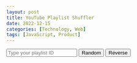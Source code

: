 ```yaml
---
layout: post
title: YouTube Playlist Shuffler
date: 2022-12-15
categories: [Technology, Web]
tags: [JavaScript, Product]
---
```


<head>
<link href="/assets/css/youtube.css" rel="stylesheet" type="text/css">
<script src="https://kit.fontawesome.com/ddf1feedf5.js" crossorigin="anonymous"></script>
</head>

<div id="how-to-use">
<input id="id_input" type="text" placeholder="Type your playlist ID">

<input type="button" value="Random" onclick="redirect('random')">
<input type="button" value="Reverse" onclick="redirect('reverse')">
</div>

<div id="youtube">
<html>
  <body>
    <div id="player"></div>
  </body>
</html>

<div class="table-wrapper"><table id="que">
  <tbody>
  </tbody>
</table></div>
</div>

<script type="text/javascript" src="/assets/js/youtube.js"></script>
